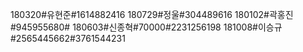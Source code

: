 180320#유현준#1614882416
180729#정울#304489616
180102#곽홍진#945955680#
180603#신종혁#70000#2231256198
181008#이승규#2565445662#3761544231
